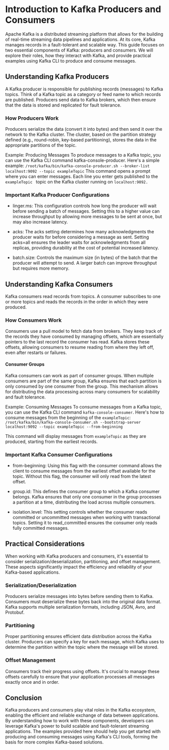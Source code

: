 # Introduction to Kafka Producers and Consumers

Apache Kafka is a distributed streaming platform that allows for the building of real-time streaming data pipelines and applications. At its core, Kafka manages records in a fault-tolerant and scalable way. This guide focuses on two essential components of Kafka: producers and consumers. We will explore their roles, how they interact with Kafka, and provide practical examples using Kafka CLI to produce and consume messages.

## Understanding Kafka Producers
A Kafka producer is responsible for publishing records (messages) to Kafka topics. Think of a Kafka topic as a category or feed name to which records are published. Producers send data to Kafka brokers, which then ensure that the data is stored and replicated for fault tolerance.

### How Producers Work
Producers serialize the data (convert it into bytes) and then send it over the network to the Kafka cluster. The cluster, based on the partition strategy defined (e.g., round-robin, key-based partitioning), stores the data in the appropriate partitions of the topic.

Example: Producing Messages
To produce messages to a Kafka topic, you can use the Kafka CLI command kafka-console-producer. Here's a simple example:
`/root/kafka/bin/kafka-console-producer.sh --broker-list localhost:9092 --topic exampleTopic`
This command opens a prompt where you can enter messages. Each line you enter gets published to the `exampleTopic ` topic on the Kafka cluster running on `localhost:9092.`

### Important Kafka Producer Configurations

- linger.ms: This configuration controls how long the producer will wait before sending a batch of messages. Setting this to a higher value can increase throughput by allowing more messages to be sent at once, but may also increase latency.

- acks: The acks setting determines how many acknowledgments the producer waits for before considering a message as sent. Setting acks=all ensures the leader waits for acknowledgments from all replicas, providing durability at the cost of potential increased latency.

- batch.size: Controls the maximum size (in bytes) of the batch that the producer will attempt to send. A larger batch can improve throughput but requires more memory.

## Understanding Kafka Consumers

Kafka consumers read records from topics. A consumer subscribes to one or more topics and reads the records in the order in which they were produced.

### How Consumers Work
Consumers use a pull model to fetch data from brokers. They keep track of the records they have consumed by managing offsets, which are essentially pointers to the last record the consumer has read. Kafka stores these offsets, allowing consumers to resume reading from where they left off, even after restarts or failures.

#### Consumer Groups
Kafka consumers can work as part of consumer groups. When multiple consumers are part of the same group, Kafka ensures that each partition is only consumed by one consumer from the group. This mechanism allows for distributing the data processing across many consumers for scalability and fault tolerance.

Example: Consuming Messages
To consume messages from a Kafka topic, you can use the Kafka CLI command `kafka-console-consumer`. Here's how to consume messages from the beginning of the `exampleTopic`:
`/root/kafka/bin/kafka-console-consumer.sh --bootstrap-server localhost:9092 --topic exampleTopic --from-beginning`

This command will display messages from `exampleTopic` as they are produced, starting from the earliest records.

### Important Kafka Consumer Configurations

- from-beginning: Using this flag with the consumer command allows the client to consume messages from the earliest offset available for the topic. Without this flag, the consumer will only read from the latest offset.

- group.id: This defines the consumer group to which a Kafka consumer belongs. Kafka ensures that only one consumer in the group processes a partition at a time, distributing the load across multiple consumers.

- isolation.level: This setting controls whether the consumer reads committed or uncommitted messages when working with transactional topics. Setting it to read_committed ensures the consumer only reads fully committed messages.

## Practical Considerations

When working with Kafka producers and consumers, it's essential to consider serialization/deserialization, partitioning, and offset management. These aspects significantly impact the efficiency and reliability of your Kafka-based applications.

### Serialization/Deserialization
Producers serialize messages into bytes before sending them to Kafka. Consumers must deserialize these bytes back into the original data format. Kafka supports multiple serialization formats, including JSON, Avro, and Protobuf.

### Partitioning
Proper partitioning ensures efficient data distribution across the Kafka cluster. Producers can specify a key for each message, which Kafka uses to determine the partition within the topic where the message will be stored.

### Offset Management
Consumers track their progress using offsets. It's crucial to manage these offsets carefully to ensure that your application processes all messages exactly once and in order.

## Conclusion

Kafka producers and consumers play vital roles in the Kafka ecosystem, enabling the efficient and reliable exchange of data between applications. By understanding how to work with these components, developers can leverage Kafka's power to build scalable and fault-tolerant streaming applications. The examples provided here should help you get started with producing and consuming messages using Kafka's CLI tools, forming the basis for more complex Kafka-based solutions.



